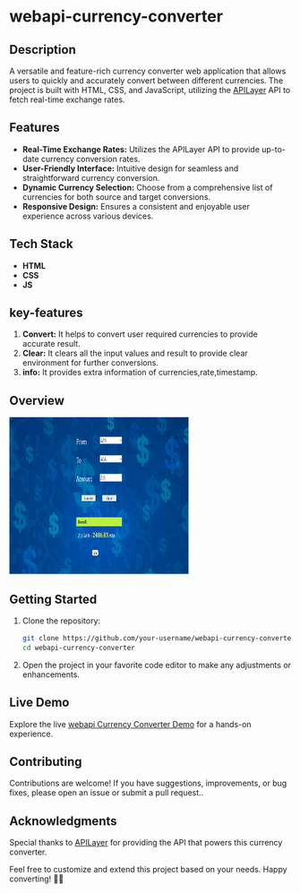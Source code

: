 # webapi-currency-converter

## Description

A versatile and feature-rich currency converter web application that allows users to quickly and accurately convert between different currencies. The project is built with HTML, CSS, and JavaScript, utilizing the [APILayer](https://apilayer.com/) API to fetch real-time exchange rates.

## Features

- **Real-Time Exchange Rates:** Utilizes the APILayer API to provide up-to-date currency conversion rates.
- **User-Friendly Interface:** Intuitive design for seamless and straightforward currency conversion.
- **Dynamic Currency Selection:** Choose from a comprehensive list of currencies for both source and target conversions.
- **Responsive Design:** Ensures a consistent and enjoyable user experience across various devices.

## Tech Stack

- **HTML**
- **CSS**
- **JS**

## key-features

1. **Convert:** It helps to convert user required currencies to provide accurate result.
2. **Clear:** It clears all the input values and result to provide clear environment for further conversions.
3. **info:** It provides extra information of currencies,rate,timestamp.

## Overview

<img src="https://github.com/mounikasangana0126/webapi-currency-converter/blob/main/screenshots/img3.png" width="320px" height="280px"/>

## Getting Started

1. Clone the repository:

   ```bash
   git clone https://github.com/your-username/webapi-currency-converter.git
   cd webapi-currency-converter
   ```

2. Open the project in your favorite code editor to make any adjustments or enhancements.

## Live Demo

Explore the live [webapi Currency Converter Demo](https://webapi-currency-converter.netlify.app/) for a hands-on experience.

## Contributing

Contributions are welcome! If you have suggestions, improvements, or bug fixes, please open an issue or submit a pull request..

## Acknowledgments

Special thanks to [APILayer](https://apilayer.com/) for providing the API that powers this currency converter.

Feel free to customize and extend this project based on your needs. Happy converting! 💱🌐
